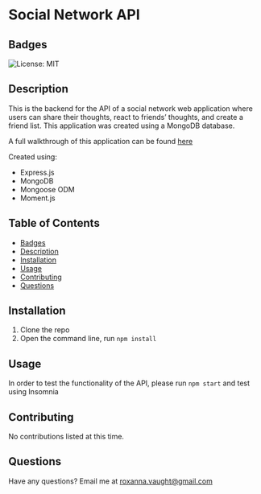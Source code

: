 # Social Network API  

## Badges

![License: MIT](https://img.shields.io/badge/License-MIT-yellow.svg)

## Description
This is the backend for the API of a social network web application where users can share their thoughts, react to friends’ thoughts, and create a friend list. This application was created using a MongoDB database. 

A full walkthrough of this application can be found [here](https://drive.google.com/file/d/1K84ko3TIuXCAIxHb0k8vWsVs_uO2_N3q/view)

Created using:
* Express.js
* MongoDB
* Mongoose ODM
* Moment.js

## Table of Contents
* [Badges](#badges)
* [Description](#description)
* [Installation](#installation)
* [Usage](#usage)
* [Contributing](#contributing)
* [Questions](#questions)

## Installation

1. Clone the repo
2. Open the command line, run `npm install`
## Usage 

In order to test the functionality of the API, please run `npm start` and test using Insomnia 

## Contributing

No contributions listed at this time. 

## Questions

Have any questions? Email me at roxanna.vaught@gmail.com